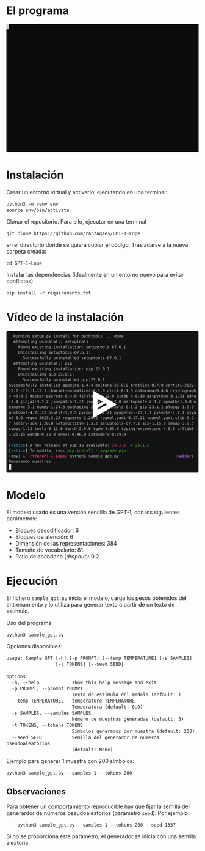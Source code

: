 # El programa

![Prueba](./video_usage.svg)

# Instalación
Crear un entorno virtual y activarlo, ejecutando en una terminal:

	python3 -m venv env
	source env/bin/activate

Clonar el repositorio. Para ello, ejecutar en una terminal

    git clone https://github.com/zanzagaes/GPT-1-Lope

en el directorio donde se quiera copiar el código. Trasladarse a la nueva carpeta creada:

    cd GPT-1-Lope

Instalar las dependencias (idealmente en un entorno nuevo para evitar conflictos)

	pip install -r requirements.txt

# Vídeo de la instalación
	
[![asciicast](./video.svg)](https://asciinema.org/a/0bFjnsNEMPKJcKonykj0ATJo9)

# Modelo
El modelo usado es una versión sencilla de GPT-1, con los siguientes parámetros:

- Bloques decodificador: 6
- Bloques de atención: 6
- Dimensión de las representaciones: 384
- Tamaño de vocabulario: 81
- Ratio de abandono (*dropout*): 0.2

# Ejecución
El fichero `sample_gpt.py` inicia el modelo, carga los pesos obtenidos del entrenamiento y lo utiliza para generar texto a partir de un texto de estímulo.

Uso del programa:
	
	python3 sample_gpt.py
	
Opciones disponibles:

	usage: Sample GPT [-h] [-p PROMPT] [--temp TEMPERATURE] [-s SAMPLES]
	                  [-t TOKENS] [--seed SEED]
	
	options:
	  -h, --help            show this help message and exit
	  -p PROMPT, --prompt PROMPT
	                        Texto de estímulo del modelo (default: )
	  --temp TEMPERATURE, --temperature TEMPERATURE
	                        Temperatura (default: 0.9)
	  -s SAMPLES, --samples SAMPLES
	                        Número de muestras generadas (default: 5)
	  -t TOKENS, --tokens TOKENS
	                        Símbolos generados por muestra (default: 200)
	  --seed SEED           Semilla del generador de números pseudoaleatorios
	                        (default: None)
	                        
Ejemplo para generar 1 muestra con 200 símbolos:

	python3 sample_gpt.py --samples 1 --tokens 200
	
## Observaciones
Para obtener un comportamiento reproducible hay que fijar la semilla del generardor de números pseudoaleatorios (parámetro `seed`). Por ejemplo:

		python3 sample_gpt.py --samples 1 --tokens 200 --seed 1337
		
Si no se proporciona este parámetro, el generador se inicia con una semilla aleatoria.
